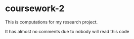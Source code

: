 # coursework-2

This is computations for my research project.

It has almost no comments due to nobody will read this code
